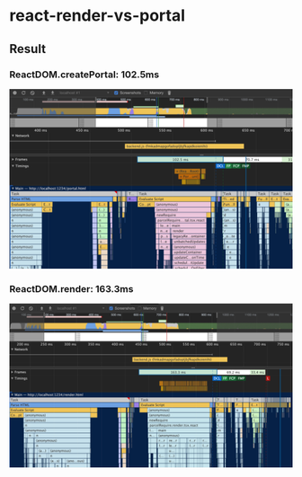 # react-render-vs-portal

## Result
### ReactDOM.createPortal: 102.5ms
![image](https://github.com/neetbox/react-render-vs-portal/blob/master/portal.png)

### ReactDOM.render: 163.3ms
![image](https://github.com/neetbox/react-render-vs-portal/blob/master/render.png)
